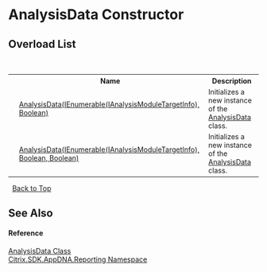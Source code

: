 # AnalysisData Constructor 
 


## Overload List
&nbsp;<table><tr><th></th><th>Name</th><th>Description</th></tr><tr><td>![Public method](media/pubmethod.gif "Public method")</td><td><a href="b47642ac-7f85-f874-a653-8faab99acd55">AnalysisData(IEnumerable(IAnalysisModuleTargetInfo), Boolean)</a></td><td>
Initializes a new instance of the <a href="fe908f7b-7099-344a-b618-9df09ab9ce04">AnalysisData</a> class.</td></tr><tr><td>![Public method](media/pubmethod.gif "Public method")</td><td><a href="807c6b80-3d4a-98dc-e881-5de4006fc628">AnalysisData(IEnumerable(IAnalysisModuleTargetInfo), Boolean, Boolean)</a></td><td>
Initializes a new instance of the <a href="fe908f7b-7099-344a-b618-9df09ab9ce04">AnalysisData</a> class.</td></tr></table>&nbsp;
<a href="#analysisdata-constructor">Back to Top</a>

## See Also


#### Reference
<a href="fe908f7b-7099-344a-b618-9df09ab9ce04">AnalysisData Class</a><br /><a href="5a349796-1e47-290a-6953-6ce2117c7cbc">Citrix.SDK.AppDNA.Reporting Namespace</a><br />